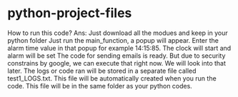 # python-project-files
How to run this code?
Ans: Just download all the modues and keep in your python folder
Just run the main_function, a popup will appear. Enter the alarm time value in that popup for example 14:15:85. The clock will start and alarm will be set
The code for sending emails is ready. But due to security constrains by google, we can execute that right now. We will look into that later.
The logs or code ran will be stored in a separate file called test1_LOGS.txt. This file will be automatically created when you run the code. This file will be in the same folder as your python codes.
